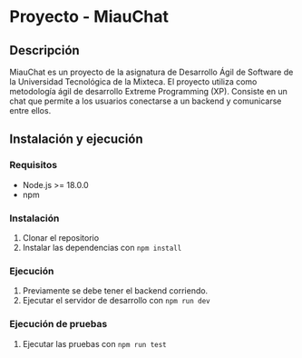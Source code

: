 # Proyecto - MiauChat

## Descripción

MiauChat es un proyecto de la asignatura de Desarrollo Ágil de Software de la Universidad Tecnológica de la Mixteca. El proyecto utiliza como metodología ágil de desarrollo Extreme Programming (XP). Consiste en un chat que permite a los usuarios conectarse a un backend y comunicarse entre ellos.

## Instalación y ejecución

### Requisitos

- Node.js >= 18.0.0
- npm

### Instalación

1. Clonar el repositorio
2. Instalar las dependencias con `npm install`

### Ejecución

1. Previamente se debe tener el backend corriendo.
2. Ejecutar el servidor de desarrollo con `npm run dev`

### Ejecución de pruebas

1. Ejecutar las pruebas con `npm run test`
